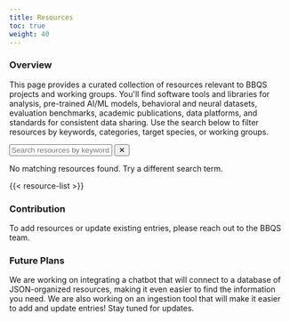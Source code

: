 ```yaml
---
title: Resources
toc: true
weight: 40
---
```


<link rel="stylesheet" href="/css/resource-search.css">

### Overview

This page provides a curated collection of resources relevant to BBQS projects and working groups. You'll find software tools and libraries for analysis, pre-trained AI/ML models, behavioral and neural datasets, evaluation benchmarks, academic publications, data platforms, and standards for consistent data sharing. Use the search below to filter resources by keywords, categories, target species, or working groups.

<div class="resource-search-container">
  <div class="search-input-wrapper">
    <input type="text" id="resource-search" placeholder="Search resources by keyword, category, or animal...">
    <button id="clear-search">✕</button>
  </div>
  <p id="no-results-message">No matching resources found. Try a different search term.</p>
</div>

<div class="resource-list">
{{< resource-list >}}
</div>

### Contribution
To add resources or update existing entries, please reach out to the BBQS team.

### Future Plans
We are working on integrating a chatbot that will connect to a database of JSON-organized resources, making it even easier to find the information you need. We are also working on an ingestion tool that will make it easier to add and update entries! Stay tuned for updates.

<script src="/js/resource-search.js"></script>